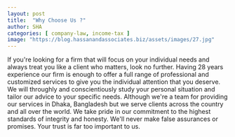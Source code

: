 ```yaml
---
layout: post
title:  "Why Choose Us ?"
author: SHA
categories: [ company-law, income-tax ]
image: "https://blog.hassanandassociates.biz/assets/images/27.jpg"
---
```

If you're looking for a firm that will focus on your individual needs and always treat you like a client who matters, look no further. Having 28 years experience our firm is enough to offer a full range of professional and customized services to give you the individual attention that you deserve. We will throughly and conscientiously study your personal situation and tailor our advice to your specific needs. Although we're a team  for providing our services in Dhaka, Bangladesh but we serve clients across the country and all over the world. We take pride in our commitment to the highest standards of integrity and honesty. We'll never make false assurances or promises. Your trust is far too important to us. 